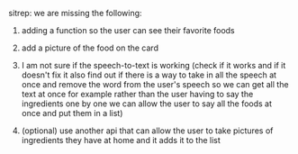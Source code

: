 sitrep:
we are missing the following:
1. adding a function so the user can see their favorite foods
2. add a picture of the food on the card
3. I am not sure if the speech-to-text is working (check if it works and if it doesn't fix it also find out if there is a way to take in all the speech at once and remove the word from the user's speech so we can get all the text at once for example rather than the user having to say the ingredients one by one we can allow the user to say all the foods at once and put them in a list)
  
5. (optional) use another api that can allow the user to take pictures of ingredients they have at home and it adds it to the list
